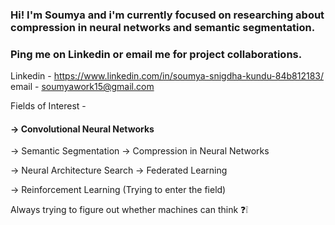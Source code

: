 ### Hi! I'm Soumya and i'm currently focused on researching about compression in neural networks and semantic segmentation. 
### Ping me on Linkedin or email me for project collaborations.

Linkedin - https://www.linkedin.com/in/soumya-snigdha-kundu-84b812183/
email - soumyawork15@gmail.com

Fields of Interest - 
#### -> Convolutional Neural Networks

-> Semantic Segmentation            -> Compression in Neural Networks

-> Neural Architecture Search       -> Federated Learning

 -> Reinforcement Learning (Trying to enter the field)

Always trying to figure out whether machines can think :question::grey_exclamation:

<!--
**aymuos15/aymuos15** is a ✨ _special_ ✨ repository because its `README.md` (this file) appears on your GitHub profile.

Here are some ideas to get you started:

- 🔭 I’m currently working on ...
- 🌱 I’m currently learning ...
- 👯 I’m looking to collaborate on ...
- 🤔 I’m looking for help with ...
- 💬 Ask me about ...
- 📫 How to reach me: ...
- 😄 Pronouns: ...
- ⚡ Fun fact: ...
-->
